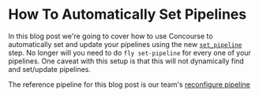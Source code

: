 # How To Automatically Set Pipelines

In this blog post we're going to cover how to use Concourse to automatically
set and update your pipelines using the new
[`set_pipeline`](https://concourse-ci.org/set-pipeline-step.html) step. No
longer will you need to do `fly set-pipeline` for every one of your pipelines.
One caveat with this setup is that this will not dynamically find and
set/update pipelines.

The reference pipeline for this blog post is our team's [reconfigure
pipeline](https://github.com/concourse/ci/blob/80a979a7f39aac04b457c29af73ad8eb53d48087/pipelines/reconfigure.yml)
